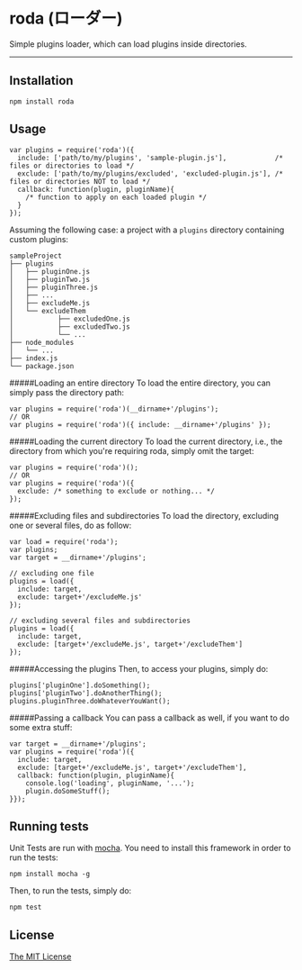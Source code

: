 roda (ローダー)
==============

Simple plugins loader, which can load plugins inside directories.

-------

Installation
------------

    npm install roda

Usage
-----

    var plugins = require('roda')({
      include: ['path/to/my/plugins', 'sample-plugin.js'],            /* files or directories to load */
      exclude: ['path/to/my/plugins/excluded', 'excluded-plugin.js'], /* files or directories NOT to load */
      callback: function(plugin, pluginName){
        /* function to apply on each loaded plugin */
      }
    });
    
Assuming the following case: a project with a `plugins` directory containing custom plugins:

    sampleProject
    ├── plugins
    │   ├── pluginOne.js
    │   ├── pluginTwo.js
    │   ├── pluginThree.js
    │   ├── ...
    │   ├── excludeMe.js
    │   └── excludeThem
    │           ├── excludedOne.js
    │           ├── excludedTwo.js
    │           └── ...
    ├── node_modules
    │   └── ...
    ├── index.js
    └── package.json

#####Loading an entire directory
To load the entire directory, you can simply pass the directory path:

    var plugins = require('roda')(__dirname+'/plugins');
    // OR
    var plugins = require('roda')({ include: __dirname+'/plugins' });

#####Loading the current directory
To load the current directory, i.e., the directory from which you're requiring roda, simply omit the target:

    var plugins = require('roda')();
    // OR
    var plugins = require('roda')({
      exclude: /* something to exclude or nothing... */
    });

#####Excluding files and subdirectories
To load the directory, excluding one or several files, do as follow:

    var load = require('roda');
    var plugins;
    var target = __dirname+'/plugins';
    
    // excluding one file
    plugins = load({
      include: target,
      exclude: target+'/excludeMe.js'
    });
    
    // excluding several files and subdirectories
    plugins = load({
      include: target,
      exclude: [target+'/excludeMe.js', target+'/excludeThem']
    });
    
#####Accessing the plugins
Then, to access your plugins, simply do:

    plugins['pluginOne'].doSomething();
    plugins['pluginTwo'].doAnotherThing();
    plugins.pluginThree.doWhateverYouWant();
    
#####Passing a callback
You can pass a callback as well, if you want to do some extra stuff:

    var target = __dirname+'/plugins';
    var plugins = require('roda')({
      include: target,
      exclude: [target+'/excludeMe.js', target+'/excludeThem'],
      callback: function(plugin, pluginName){
        console.log('loading', pluginName, '...');
        plugin.doSomeStuff();
    }});

Running tests
-------------

Unit Tests are run with [mocha](http://visionmedia.github.io/mocha/).
You need to install this framework in order to run the tests:
    
    npm install mocha -g

Then, to run the tests, simply do:

    npm test

License
-------

[The MIT License](https://github.com/HugoMuller/roda/blob/master/LICENSE)
